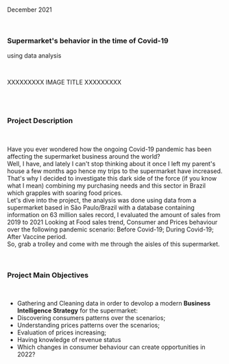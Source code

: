 
<br>

December 2021

<br>

### Supermarket's behavior in the time of Covid-19
using data analysis

<br>

XXXXXXXXX IMAGE TITLE XXXXXXXXX

<br>

<br>

### Project Description
<br>

Have you ever wondered how the ongoing Covid-19 pandemic has been affecting the supermarket business around the world?
<br>
Well, I have, and lately I can't stop thinking about it once I left my parent's house a few months ago hence my trips to the supermarket have increased.
<br>
That's why I decided to investigate this dark side of the force (if you know what I mean) combining my purchasing needs and this sector in Brazil which grapples with soaring food prices.
<br>
Let's dive into the project, the analysis was done using data from a supermarket based in São Paulo/Brazil with a database containing information on 63 million sales record, I evaluated the amount of sales from 2019 to 2021 Looking at Food sales trend, Consumer and Prices behaviour over the following pandemic scenario: Before Covid-19; During Covid-19; After Vaccine period.
<br>
So, grab a trolley and come with me through the aisles of this supermarket.

<br>

### Project Main Objectives

<br>

- Gathering and Cleaning data in order to devolop a modern **Business Intelligence Strategy** for the supermarket:
- Discovering consumers patterns over the scenarios;
- Understanding prices patterns over the scenarios;
- Evaluation of prices increasing;
- Having knowledge of revenue status
- Which changes in consumer behaviour can create opportunities in 2022?

<br>


